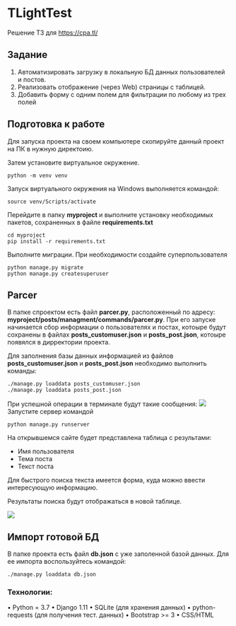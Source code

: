 # TLightTest
Решение ТЗ для https://cpa.tl/

## Задание
1.	Автоматизировать загрузку в локальную БД данных пользователей и постов.
2.	Реализовать отображение (через Web) страницы с таблицей.
3.	Добавить форму с одним полем для фильтрации по любому из трех полей 


## Подготовка к работе
Для запуска проекта на своем компьютере скопируйте данный проект на ПК в нужную директоию.

Затем установите виртуальное окружение.
```
python -m venv venv
```
Запуск виртуального окружения на Windows выполняется командой:
```
source venv/Scripts/activate
```
Перейдите в папку <b>myproject</b> и выполните установку необходимых пакетов, сохраненных в файле <b>requirements.txt</b>
```
cd myproject
pip install -r requirements.txt
```
Выполните миграции. При необходимости создайте суперпользователя
```
python manage.py migrate
python manage.py createsuperuser
```
## Parcer
В папке спроектом есть файл <b>parcer.py</b>, расположенный по адресу: <b>myproject/posts/managment/commands/parcer.py</b>. При его запуске начинается сбор информации о пользователях и постах, котоыре будут сохранены в файлах <b>posts_customuser.json</b> и <b>posts_post.json</b>, котоыре появялся в дирректории проекта.

Для заполнения базы данных информацией из файлов <b>posts_customuser.json</b> и <b>posts_post.json</b> необходимо выполнить команды:
```
./manage.py loaddata posts_customuser.json
./manage.py loaddata posts_post.json
```
При успешной операции в терминале будут такие сообщения:
<a target="blank" href="https://prnt.sc/1ryrelh"><img src="https://prnt.sc/1ryrelh" /></a>
Запустите сервер командой
```
python manage.py runserver
```
На открывшемся сайте будет представлена таблица с результами: 
- Имя пользователя
- Тема поста
- Текст поста

Для быстрого поиска текста имеется форма, куда можно ввести интересующую информацию.

Результаты поиска будут отображаться в новой таблице.

<a target="_blank" href="http://g.recordit.co/zU8HsOzRvr.gif"><img src="preview.gif" /></a>

## Импорт готовой БД

В папке проекта есть файл <b>db.json</b> с уже заполенной базой данных. Для ее импорта воспользуйтесь командой:
```
./manage.py loaddata db.json
```

### Технологии:
•	Python = 3.7
•	Django 1.11
•	SQLite (для хранения данных)
•	python-requests (для получения тест. данных)
•	Bootstrap >= 3
•	CSS/HTML
